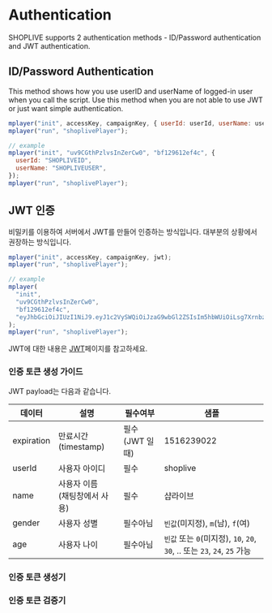 # Authentication

SHOPLIVE supports 2 authentication methods - ID/Password authentication and JWT authentication.

## ID/Password Authentication

This method shows how you use userID and userName of logged-in user when you call the script. Use this method when you are not able to use JWT or just want simple authentication.

```js
mplayer("init", accessKey, campaignKey, { userId: userId, userName: userName });
mplayer("run", "shoplivePlayer");

// example
mplayer("init", "uv9CGthPzlvsInZerCw0", "bf129612ef4c", {
  userId: "SHOPLIVEID",
  userName: "SHOPLIVEUSER",
});
mplayer("run", "shoplivePlayer");
```

## JWT 인증

비밀키를 이용하여 서버에서 JWT를 만들어 인증하는 방식입니다. 대부분의 상황에서 권장하는 방식입니다.

```js
mplayer("init", accessKey, campaignKey, jwt);
mplayer("run", "shoplivePlayer");

// example
mplayer(
  "init",
  "uv9CGthPzlvsInZerCw0",
  "bf129612ef4c",
  "eyJhbGciOiJIUzI1NiJ9.eyJ1c2VySWQiOiJzaG9wbGl2ZSIsIm5hbWUiOiLsg7XrnbzsnbTruIwiLCJpYXQiOjE2MDg1NTE2MTksImV4cCI6MTYwODU5NDgxNX0.-VLYorRmIyDAHkOxMt7GZQeArNhTzBqAGvGEs3AICFY"
);
mplayer("run", "shoplivePlayer");
```

JWT에 대한 내용은 [JWT](./jwt)페이지를 참고하세요.

### 인증 토큰 생성 가이드

JWT payload는 다음과 같습니다.

| 데이터     | 설명                               | 필수여부       | 샘플                                                                     |
| ---------- | ---------------------------------- | -------------- | ------------------------------------------------------------------------ |
| expiration | 만료시간 (timestamp)               | 필수(JWT 일때) | 1516239022                                                               |
| userId     | 사용자 아이디                      | 필수           | shoplive                                                                 |
| name       | 사용자 이름<br />(채팅창에서 사용) | 필수           | 샵라이브                                                                 |
| gender     | 사용자 성별                        | 필수아님       | `빈값`(미지정), `m`(남), `f`(여)                                         |
| age        | 사용자 나이                        | 필수아님       | `빈값` 또는 `0`(미지정), `10`, `20`, `30`, .. 또는 `23`, `24`, `25` 가능 |

### 인증 토큰 생성기

<AuthorizationGenerator />

### 인증 토큰 검증기

<AuthorizationValidator />
